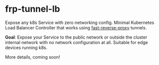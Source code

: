 # frp-tunnel-lb
Expose any k8s Service with zero networking config. Minimal Kubernetes Load Balancer Controller that works using [fast-reverse-proxy](https://github.com/fatedier/frp) tunnels.

**Goal**: Expose your Service to the public network or outside the cluster internal network with no network configuration at all. Suitable for edge devices running k8s.

More details, coming soon!
